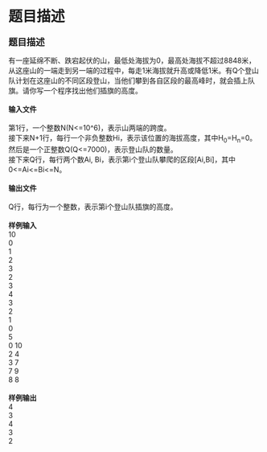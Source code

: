 # 题目描述


<b><span style="font-size:large;">题目描述</span></b> 
<div>
有一座延绵不断、跌宕起伏的山，最低处海拔为0，最高处海拔不超过8848米，从这座山的一端走到另一端的过程中，每走1米海拔就升高或降低1米。有Q个登山队计划在这座山的不同区段登山，当他们攀到各自区段的最高峰时，就会插上队旗。请你写一个程序找出他们插旗的高度。
</div>
<div>
 
</div>
<div>
<b>输入文件</b> 
</div>
<div>
 
</div>
<div>
第1行，一个整数N(N&lt;=10^6)，表示山两端的跨度。
</div>
<div>
接下来N+1行，每行一个非负整数Hi，表示该位置的海拔高度，其中H<sub>0</sub>=H<sub>n</sub>=0。
</div>
<div>
然后是一个正整数Q(Q&lt;=7000)，表示登山队的数量。
</div>
<div>
接下来Q行，每行两个数Ai, Bi，表示第i个登山队攀爬的区段[Ai,Bi]，其中0&lt;=Ai&lt;=Bi&lt;=N。
</div>
<div>
 
</div>
<div>
<b>输出文件</b> 
</div>
<div>
 
</div>
<div>
Q行，每行为一个整数，表示第i个登山队插旗的高度。
</div>
<div>
 <span><!--[if gte vml 1]>
<![endif]--><br/>
<!--[if gte mso 9]><![endif]--></span> 
</div>
<div>
<b>样例输入</b> 
</div>
<div>
10
</div>
<div>
0
</div>
<div>
1
</div>
<div>
2
</div>
<div>
3
</div>
<div>
2
</div>
<div>
3
</div>
<div>
4
</div>
<div>
3
</div>
<div>
2
</div>
<div>
1
</div>
<div>
0
</div>
<div>
5
</div>
<div>
0 10
</div>
<div>
2 4
</div>
<div>
3 7
</div>
<div>
7 9
</div>
<div>
8 8
</div>
<div>
 
</div>
<div>
<b>样例输出</b> 
</div>
<div>
4
</div>
<div>
3
</div>
<div>
4
</div>
<div>
3
</div>
<div>
2
</div>
<p>
 
</p>
